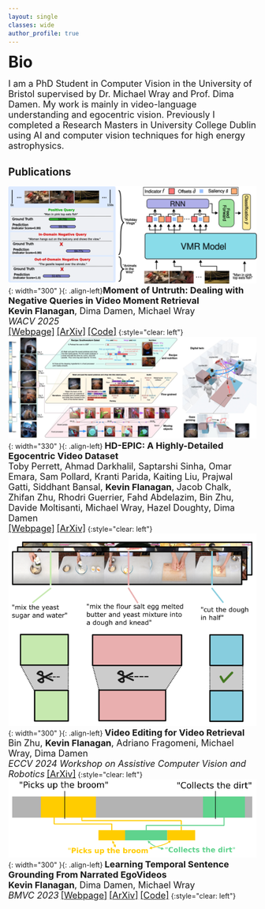```yaml
---
layout: single
classes: wide
author_profile: true
---
```

<font size="6"><b>Bio</b></font>

<p><font size="4">I am a PhD Student in Computer Vision in the University of Bristol supervised by Dr. Michael Wray and Prof. Dima Damen. My work is mainly in video-language understanding and egocentric vision. Previously I completed a Research Masters in University College Dublin using AI and computer vision techniques for high energy astrophysics.</font></p> 


## Publications
![](assets/images/moment_of_untruth.png){: width="300" }{: .align-left}<font size="4"><b>Moment of Untruth: Dealing with Negative Queries in Video Moment Retrieval</b><br>
<b>Kevin Flanagan</b>, Dima Damen, Michael Wray<br>
<i>WACV 2025</i></font><br>
[<font size="4">[Webpage]</font>](https://keflanagan.github.io/Moment-of-Untruth) [<font size="4">[ArXiv]</font>](https://arxiv.org/abs/2502.08544) [<font size="4">[Code]</font>](https://github.com/keflanagan/MomentofUntruth)
{:style="clear: left"}
![](assets/images/hdepic.jpg){: width="330" }{: .align-left} <font size="4"><b>HD-EPIC: A Highly-Detailed Egocentric Video Dataset</b><br></font><font size="4">Toby Perrett, Ahmad Darkhalil, Saptarshi Sinha, Omar Emara, Sam Pollard, Kranti Parida, Kaiting Liu, Prajwal Gatti, Siddhant Bansal, <b>Kevin Flanagan</b>, Jacob Chalk, Zhifan Zhu, Rhodri Guerrier, Fahd Abdelazim, Bin Zhu, Davide Moltisanti, Michael Wray, Hazel Doughty, Dima Damen<br></font>
[<font size="4">[Webpage]</font>](https://hd-epic.github.io) [<font size="4">[ArXiv]</font>](https://arxiv.org/abs/2502.04144)
{:style="clear: left"}
![](assets/images/video_edit.png){: width="300" }{: .align-left}
<font size="4"><b>Video Editing for Video Retrieval</b><br>
Bin Zhu, <b>Kevin Flanagan</b>, Adriano Fragomeni, Michael Wray, Dima Damen<br>
<i>ECCV 2024 Workshop on Assistive Computer Vision and Robotics</i></font>
[<font size="4">[ArXiv]</font>](https://arxiv.org/abs/2402.02335)
{:style="clear: left"}
![](assets/images/climer.png){: width="300" }{: .align-left}
<font size="4"><b>Learning Temporal Sentence Grounding From Narrated EgoVideos</b><br>
<b>Kevin Flanagan</b>, Dima Damen, Michael Wray<br>
<i>BMVC 2023</i></font>
[<font size="4">[Webpage]</font>](https://keflanagan.github.io/CliMer-TSG) [<font size="4">[ArXiv]</font>](https://arxiv.org/abs/2310.17395) [<font size="4">[Code]</font>](https://github.com/keflanagan/CliMer)
{:style="clear: left"}
